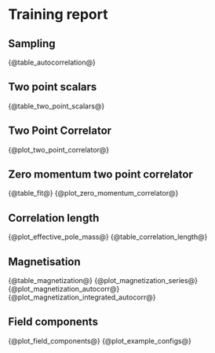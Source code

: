 # Training report
## Sampling
{@table_autocorrelation@}
## Two point scalars
{@table_two_point_scalars@}
## Two Point Correlator
{@plot_two_point_correlator@}
## Zero momentum two point correlator
{@table_fit@}
{@plot_zero_momentum_correlator@}
## Correlation length
{@plot_effective_pole_mass@}
{@table_correlation_length@}
## Magnetisation
{@table_magnetization@}
{@plot_magnetization_series@}
{@plot_magnetization_autocorr@}
{@plot_magnetization_integrated_autocorr@}
## Field components
{@plot_field_components@}
{@plot_example_configs@}
